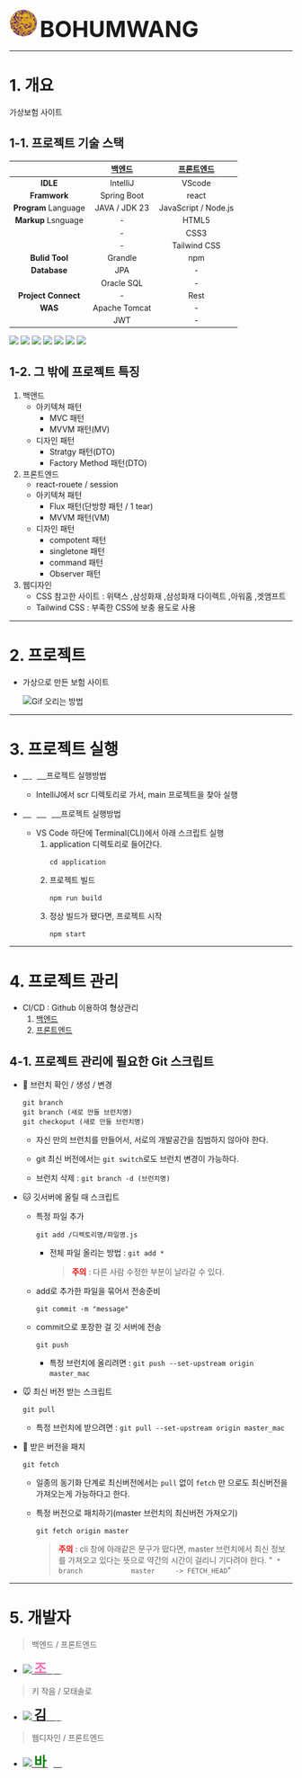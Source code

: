 

<img src="application/src/image/InsConfigPic/logo3_origin.png" style="width:50px" /> <strong style="font-size:40px" >BOHUMWANG</strong>


----
# 1. 개요
가상보험 사이트



## 1-1. 프로젝트 기술 스택
| | [백엔드](https://github.com/Grokeen/Insurance)|  [프론트엔드](https://github.com/Grokeen/Ourhome_React) | 
|:-----:|:-----:|:-----:|
|**IDLE**|IntelliJ| VScode|
|**Framwork**|Spring Boot|react|
|**Program** Language|JAVA / JDK 23|JavaScript / Node.js|
|**Markup** Lsnguage|-|HTML5|
||-|CSS3|
||-|Tailwind CSS|
|**Bulid Tool**|Grandle|npm|
|**Database**|JPA|-|
||Oracle SQL|-|
|**Project Connect**|-|Rest|
|**WAS**|Apache Tomcat|-|
||JWT|-|


<!-- -----------------------------------------------------------------
설명 : 
    <img src="https://img.shields.io/badge/
    Java-ED8B00 -> 이 부분이 문구와 색상 설정

    ?style=for-the-badge
    &logo=openjdk -> 이 부분은 로고 그림인데, 
                     여기서 찾아야 함 (https://simpleicons.org/ )

    &logoColor=white/"> -> 로고 컬러 설정
----------------------------------------------------------------- -->

<img src="https://img.shields.io/badge/Java-ED8B00?style=for-the-badge&logo=openjdk&logoColor=white/">
<img src="https://img.shields.io/badge/Spring%20boot-6DB33F?style=for-the-badge&logo=springboot&logoColor=white"/>
<img src="https://img.shields.io/badge/IntelliJ_IDEA-000000.svg?style=for-the-badge&logo=intellij-idea&logoColor=white/">

<img src="https://img.shields.io/badge/node.js-FFFFFF?style=for-the-badge&logo=nodedotjs&logoColor=white/">
<img src="https://img.shields.io/badge/React-0088CC?style=for-the-badge&logo=react&logoColor=white/">
<img src="https://img.shields.io/badge/css3-FC4C02?style=for-the-badge&logo=css3&logoColor=white/">
<img src="https://img.shields.io/badge/tailwind css-6935D3?style=for-the-badge&logo=tailwindcss&logoColor=white/">



## 1-2. 그 밖에 프로젝트 특징
1. 백앤드 
    - 아키텍쳐 패턴
        - MVC 패턴
        - MVVM 패턴(MV)
    - 디자인 패턴
        - Stratgy 패턴(DTO)
        - Factory Method 패턴(DTO)
2. 프론트엔드
    - react-rouete / session
    - 아키텍쳐 패턴
        - Flux 패턴(단방향 패턴 / 1 tear)
        - MVVM 패턴(VM)
    - 디자인 패턴
        - compotent 패턴
        - singletone 패턴
        - command 패턴
        - Observer 패턴
3. 웹디자인 
    - CSS 참고한 사이트 : 위택스 ,삼성화재 ,삼성화재 다이렉트 ,아워홈 ,겟앰프트
    - Tailwind CSS : 부족한 CSS에 보충 용도로 사용


----
# 2. 프로젝트
- 가상으로 만든 보험 사이트 
    


    ![Gif 오리는 방법](https://i.pinimg.com/originals/f8/1b/3d/f81b3d8c30943647c196391b7f94c65d.gif)



----
# 3. 프로젝트 실행

- [<strong style="color:white;"> 백엔드 </strong>](https://github.com/Grokeen/Insurance)프로젝트 실행방법
    - IntelliJ에서 scr 디렉토리로 가서, main 프로젝트을 찾아 실행

- [<strong style="color:white;"> 프론트엔드 </strong>](https://github.com/Grokeen/Ourhome_React) 프로젝트 실행방법
    - VS Code 하단에 Terminal(CLI)에서 아래 스크립트 실행
        1. application 디렉토리로 들어간다.
            ```linux
            cd application
            ```
        2. 프로젝트 빌드
            ```linux
            npm run build
            ```
        3. 정상 빌드가 됐다면, 프로젝트 시작
            ```linux
            npm start 
            ```

----
# 4. 프로젝트 관리
* CI/CD : Github 이용하여 형상관리
    1. [백엔드](https://github.com/Grokeen/Insurance)
    2. [프론트엔드](https://github.com/Grokeen/Ourhome_React)
## 4-1. 프로젝트 관리에 필요한 Git 스크립트
- 🐶 브런치 확인 / 생성 / 변경

    ```linux
    git branch 
    git branch (새로 만들 브런치명)
    git checkoput (새로 만들 브런치명)
    ```
    - 자신 만의 브런치를 만들어서, 서로의 개발공간을 침범하지 않아야 한다.

    - git 최신 버전에서는 ```git switch```로도 브런치 변경이 가능하다.

    - 브런치 삭제 : ```git branch -d (브런치명)```

- 🐱 깃서버에 올릴 때 스크립트

    - 특정 파일 추가
        ```linux
        git add /디렉토리명/파일명.js
        ```
        - 전체 파일 올리는 방법 : ```git add *```
            > <strong style="color:red">주의</strong> : 다른 사람 수정한 부분이 날라갈 수 있다.

    - add로 추가한 파일을 묶어서 전송준비
        ```linux
        git commit -m "message"
        ```
    - commit으로 포장한 걸 깃 서버에 전송
        ```linux
        git push
        ```

        - 특정 브런치에 올리려면 : ```git push --set-upstream origin master_mac```

- 🐭 최신 버전 받는 스크립트

    ```linux
    git pull
    ```
    - 특정 브런치에 받으려면 : ```git pull --set-upstream origin master_mac```

- 🐹 받은 버전을 패치

    
    ```linux
    git fetch
    ```
    - 일종의 동기화 단계로 최신버전에서는 ```pull``` 없이 ```fetch``` 만 으로도 최신버전을 가져오는게 가능하다고 한다.

    - 특정 버전으로 패치하기(master 브런치의 최신버전 가져오기)

        ```linux
        git fetch origin master
        ```
        
        > <strong style="color:red">주의</strong> : cli 창에 아래같은 문구가 떴다면, master 브런치에서 최신 정보를 가져오고 있다는 뜻으로 약간의 시간이 걸리니 기다려야 한다.
        "``` * branch            master     -> FETCH_HEAD```"

----
# 5. 개발자
> 백엔드 / 프론트엔드
-
    [
        <img tooltip="사진 올리는 방법" src="https://i.namu.wiki/i/yCSBteCECL2SctkOahc3ejasIXzCK0x1Ichu-xvcrTmaSdOfVfIr0yQx1BY5ww_0lMNwaZUcy2hJkW7sL4uuhYPtPX8ggs8wmAo6jvo17tfnhEaT1geQXl2hBaS8q1Hlzfc-1hDDRgqB3LlUce6_ig.webp" width="70px" /> <strong style="color:hotpink; font-size:24px;">조</strong><strong style="color:white; font-size:15px;">게이</strong>
    ](https://github.com/chohwanyeol)




> 키 작음 / 모태솔로
-
    [
        <img tooltip="사진 올리는 방법" src="https://w7.pngwing.com/pngs/827/887/png-transparent-snow-white-doc-seven-dwarfs-snow-white-dopey-grumpy-sneezy-seven-dwarfs-food-hand-elf.png" width="70px" /> <strong style="color:puple; font-size:24px; ">김</strong><strong style="color:white; font-size:15px;">호빗</strong>
    ](https://github.com/rladudals1201)


> 웹디자인 / 프론트엔드
-
    [
        <img tooltip="사진 올리는 방법" src="https://img.insight.co.kr/static/2018/03/03/700/48s441jefo18m58v7r1u.jpg" width="70px" /> <strong style="color:green; font-size:24px; ">바</strong><strong style="color:white; font-size:15px;">늘눈</strong>
    ](https://github.com/Grokeen)






<!-- # 아워홈 사전과제
## 받은 자료
- ppt 예시
- 과제관련 사진 2장
- ppt ttf 파일 3개 -->

<!-- ![과제관련 사진 1](./markdown/img/(참고) 웹개발_사전과제 이미지 화면1.png) -->

<!-- 
<img src="/markdown/img/(참고) 웹개발_사전과제 이미지 화면1.png" />
<img src="/markdown/img/(참고) 웹개발_사전과제 이미지 화면2.png" />

ppt 내용에는 React와 Javascript로 개발하라는 필수 조건이 있었다. 나는 Spring 개발자다. 약간 막막했지만, 지난 회사에서 개발할 때, JSP에서 function으로 바인딩하여 계산기를 개발한 경험이 있어서, 딱히 걱정은 없었다. 오히려 코테보다 쉽다고 생각했다.

첫 날에 간단하게 했던 구상은
- 식품 정보를 가진 DB
- 로그인/비로그인 데이터 저장 방식
    로그인 시, 장바구니(DB)
    비로그인 시, 장바구니(session)
- 장바구니 페이지 자동 계산
- (가능하다면)식품 상세 페이지 -->


<!-- 
## 개발 기간 12월 29일 ~ 1월 3일
총 개발 기간은 6일 정도 받았다. 저녁에 문자를 확인하고, 간단하게 구상한 뒤에 다음 날 본격적으로 개발할 계획이었다. 그러나 다음 날 새벽에 안타깝게도 할머니 부고 소식이 전해졌다. 장례식 장에서 3일간 머물면서, React와 Spring의 차이를 분석하고 Github에 빈 repository를 만들어서, 브라우저 용 VSCode에 연결하여 실습해보았다.

<img src="/markdown/img/Screenshot 2024-01-09 at 14.15.25.png" />

### 참고) React와 Spring 차이
- 단방향 vs 양방향
- Flux패턴 vs MVC 패턴
- Dependentcy vs Route(상대경로 설정 방식)
- 디렉토리 구조, JS 구조
- 문법 차이
- 개발 사례로 보는 결과물 비교 -->


<!-- 
## 개발과정

<img src="/markdown/process/Screenshot 2024-01-03 at 23.18.44.png" style="height:60%" />
디렉토리 구성이다. img 디렉토리에 필요한 png 파일을 넣고, 내가 개발하려 하는 shop 디렉토리 명을 설정하고, js 파일을 넣었다.


<img src="/markdown/process/Screenshot 2024-01-03 at 23.16.13.png" style="height:60%" />
index.js에 import로 js 파일의 절대경로를 가져오고, 그걸 route로 상대경로로 설정하였다.
 
<img src="/markdown/process/Screenshot 2024-01-03 at 23.24.48.png" style="height:60%" />
css 같은 경우, 아워홈 mall에 실제 사용중인 부분에서 필요한 부분 만 가져와서 사용하였다.


<img src="/markdown/process/Screenshot 2024-01-03 at 23.33.14.png" style="height:60%" />
session에 넣는 방식이다. operationType 이나 conditionFlag 같은 경우는 실제로 사용 중인 아워홈 mall에서 가져오다 보니, 부분적으로 가져오게 되었는데 삭제하지 않고 단순히 저런 식(조건문)으로 사용될 거 같아 사용하였다. 실제 필요했던 정보는 상품의 ID와 가격 그리고 상품명이다.
이 부분이 아쉬웠다. 상품을 하드코딩하였기 때문에 이렇게 가져오지만 실제로는 상품 ID 값 만 있으면, 나머지 정보는 DB에서 가져왔을 것이다.


<img src="/markdown/process/Screenshot 2024-01-03 at 23.33.57.png" style="height:60%" />
특정 div 태그를 가려놓았다. 따라서 상품 장바구니를 선택 시, 화면이 보일 수 있게 해놓았다. Spring이었다면, JSTL에 none,block이나 JQuary에 hide, show를 사용했을 것이다. 그러나 JQuary를 import하고 문법을 사용해도 되는지 여부를 잘 모르겠어서, 최대한 인터넷에서 찾아서 적용하였다.

<img src="/markdown/process/Screenshot 2024-01-03 at 23.34.17.png" style="height:60%" />
마지막 사진은 위에서 가려 논 jsx 코드다. -->




<!-- ## 결과
아래는 결과 화면이다.
### 영상
[유튜브 올려논 테스트 영상](https://www.youtube.com/watch?v=J8UeHf1kJFk) -->

<!-- <iframe width="560" height="315" src="https://www.youtube.com/embed/J8UeHf1kJFk?si=NhWpjKxsnQL9Z7GG" title="YouTube video player" frameborder="0" allow="accelerometer; autoplay; clipboard-write; encrypted-media; gyroscope; picture-in-picture; web-share" allowfullscreen></iframe> -->



<!-- 
### 사진
<img src="/markdown/img/Screenshot 2024-01-03 at 22.57.18.png" />
<img src="/markdown/img/Screenshot 2024-01-03 at 23.34.35.png" />
<img src="/markdown/img/Screenshot 2024-01-03 at 22.57.09.png" /> -->

